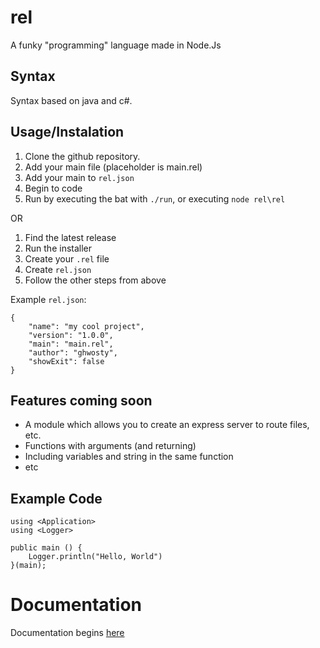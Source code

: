 # rel

A funky "programming" language made in Node.Js

## Syntax

Syntax based on java and c#.

## Usage/Instalation

1. Clone the github repository.
2. Add your main file (placeholder is main.rel)
3. Add your main to `rel.json`
4. Begin to code
5. Run by executing the bat with `./run`, or executing `node rel\rel`

OR

1. Find the latest release
2. Run the installer
3. Create your `.rel` file
4. Create `rel.json`
5. Follow the other steps from above

Example `rel.json`:

```
{
    "name": "my cool project",
    "version": "1.0.0",
    "main": "main.rel",
    "author": "ghwosty",
    "showExit": false
}
```

## Features coming soon

- A module which allows you to create an express server to route files, etc.
- Functions with arguments (and returning)
- Including variables and string in the same function
- etc


## Example Code

```
using <Application>
using <Logger>

public main () {
    Logger.println("Hello, World")
}(main);
```

# Documentation
Documentation begins [here](https://github.com/ghwosty/rel/blob/main/documentation/start.md)
